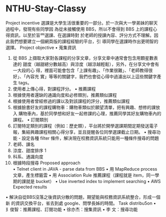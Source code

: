# NTHU-Stay-Classy


Project incentive
選課是⼤學⽣活很重要的⼀部分。於⼀次與⼤⼀學弟妹的聊天過程中，發現有些同學因
為從未接觸使⽤ BBS，所以不會得到 BBS 上的課程⼼得資訊，以⾄於盲⺫選課、在選課時對
於⽼師的授課內容、評分⽅式不理解。因此我們想要建⽴⼀個網⾴版的課程經驗的平台，引
導同學在選課時作出更明智的選擇。
Project objective
• 蒐集資訊
1. 從 BBS 上擷取⼤家對各課程的分享⽂章，分享⽂章中通常會包含⽤顆星數表達的
甜度（越甜總分數越⾼）與涼度（越涼越輕鬆），另外，在分享⽂中會有⼀⼤段的⼼
得，裡⾯可能會包含「上課有趣」、「作業很難」、「⽼師教得很好」、「內容充
實」等等的關鍵字，我們也會從⼼得中過濾出以上這些關鍵字產⽣ tags。
2. 使⽤者上傳⼼得，對課程評分。
• 推薦課程
1. 根據使⽤者還缺的通識向度和必修類別，推薦類似課程
2. 根據使⽤者曾經修過的課以及對該課程的評分，推薦類似課程
3. 根據臉書好友的課程購物⾞：購物⾞類似於願望清單，把有興趣、想修的課放⼊
購物⾞內，基於同學想和好友⼀起修課的⼼理，推薦同學其好友購物⾞內的課程。
• 訂閱類別
1. 訂閱特定類別的課程（例如：歷史類），平台將於開學選課期間定期發送電⼦
報，集結興趣課程相關⼼得分享，並且提醒各位同學選課截⽌⽇期。
• 搜尋功能 - 設定各種 filter 條件，解決現在校務資訊系統只能⽤⼀種條件搜尋的問題
1. ⽼師、課名
2. 涼度、甜度排序
1
3. 科系、通識向度
4. 根據時段搜尋
Proposed	approach	
• Telnet client in JAVA - parse data from BBS
• ⽤ MapReduce process ⽂章，產⽣標籤雲
• ⽤ Association Rule 推薦課程（課程就是 item，同⼀學期的課就是 bucket）
• Use inverted index to implement searching
• AWS
Expected	results
			
• 解決⾃從BBS沒落之後資訊分散的問題，期望能與校務資訊系統整合，形成⼀個新
的資訊交換平台，省去到處	google、問學⻑姊的時間。
Task	distribu5on	
• ⺩俊智：推薦課程、訂閱功能
• 徐亦杰：搜集資訊
• 李				⽂：搜尋功能
